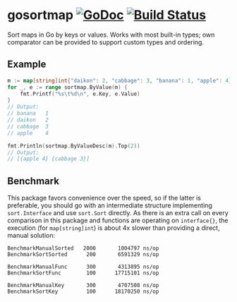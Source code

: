 # gosortmap [![GoDoc](https://godoc.org/github.com/tg/gosortmap?status.svg)](https://godoc.org/github.com/tg/gosortmap) [![Build Status](https://circleci.com/gh/tg/gosortmap.png?style=shield&circle-token=:circle-token)](https://travis-ci.org/tg/gosortmap)
Sort maps in Go by keys or values. Works with most built-in types; own comparator can
be provided to support custom types and ordering.
## Example
```go
m := map[string]int{"daikon": 2, "cabbage": 3, "banana": 1, "apple": 4}
for _, e := range sortmap.ByValue(m) {
	fmt.Printf("%s\t%d\n", e.Key, e.Value)
}
// Output:
// banana	1
// daikon	2
// cabbage	3
// apple	4

fmt.Println(sortmap.ByValueDesc(m).Top(2))
// Output:
// [{apple 4} {cabbage 3}]
```
## Benchmark
This package favors convenience over the speed, so if the latter is preferable,
you should go with an intermediate structure implementing `sort.Interface` and use
`sort.Sort` directly. As there is an extra call on every comparison in this package
and functions are operating on `interface{}`, the execution (for `map[string]int`)
is about 4x slower than providing a direct, manual solution:
```
BenchmarkManualSorted   2000	   1004797 ns/op
BenchmarkSortSorted	     200	   6591329 ns/op

BenchmarkManualFunc	     300	   4313895 ns/op
BenchmarkSortFunc	     100	  17715101 ns/op

BenchmarkManualKey	     300	   4707508 ns/op
BenchmarkSortKey	     100	  18170250 ns/op
```
